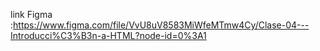 link Figma :https://www.figma.com/file/VvU8uV8583MiWfeMTmw4Cy/Clase-04---Introducci%C3%B3n-a-HTML?node-id=0%3A1